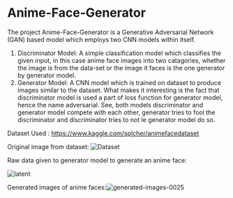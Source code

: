 # Anime-Face-Generator
The project Anime-Face-Generator is a Generative Adversarial Network (GAN) based model which employs two CNN models within itself.
1. Discriminator Model: A simple classification model which classifies the given input, in this case anime face images into two catagories, whether the image is from the data-set or the image it faces is the one generator by generator model.
2. Generator Model: A CNN model which is trained on dataset to produce images similar to the dataset. What makes it interesting is the fact that discriminator model is used a part of loss function for generator model, hence the name adversarial. See, both models discriminator and generator model compete with each other, generator tries to fool the discriminator and discriminator tries to not le generator model do so.
 
Dataset Used : https://www.kaggle.com/splcher/animefacedataset

Original image from dataset:
![Dataset](https://user-images.githubusercontent.com/22273562/149710207-98bc4413-97e1-4512-b53a-b4fd88fdfba0.PNG)

Raw data given to generator model to generate an anime face:

![latent](https://user-images.githubusercontent.com/22273562/149710254-746ee68a-3296-40a7-b4a9-38b7f1c58e01.PNG)

Generated images of anime faces:![generated-images-0025](https://user-images.githubusercontent.com/22273562/149710280-44d8b020-f1f3-46cb-859e-974150f605b3.png)
